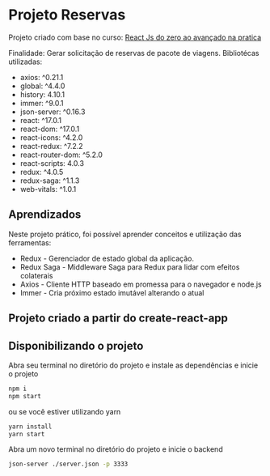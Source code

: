 # Projeto Reservas

Projeto criado com base no curso: [React Js do zero ao avançado na pratica](https://www.udemy.com/course/curso-reactjs/)

Finalidade: Gerar solicitação de reservas de pacote de viagens.
Bibliotécas utilizadas:

* axios: ^0.21.1
* global: ^4.4.0
* history: 4.10.1
* immer: ^9.0.1
* json-server: ^0.16.3
* react: ^17.0.1
* react-dom: ^17.0.1
* react-icons: ^4.2.0
* react-redux: ^7.2.2
* react-router-dom: ^5.2.0
* react-scripts: 4.0.3
* redux: ^4.0.5
* redux-saga: ^1.1.3
* web-vitals: ^1.0.1


## Aprendizados

Neste projeto prático, foi possível aprender conceitos e utilização das ferramentas:

* Redux - Gerenciador de estado global da aplicação.
* Redux Saga - Middleware Saga para Redux para lidar com efeitos colaterais
* Axios - Cliente HTTP baseado em promessa para o navegador e node.js
* Immer - Cria próximo estado imutável alterando o atual

## Projeto criado a partir do create-react-app

## Disponibilizando o projeto

Abra seu terminal no diretório do projeto e instale as dependências e inicie o projeto

```sh
npm i
npm start
```

ou se você estiver utilizando yarn

```sh
yarn install
yarn start
```

Abra um novo terminal no diretório do projeto e inicie o backend

```sh
json-server ./server.json -p 3333
```
